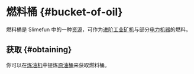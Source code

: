 # 燃料桶 {#bucket-of-oil}

燃料桶是 Slimefun 中的一种[资源](/Resources)，可作为[进阶工业矿机](/Industrial-Miners)与部分[电力机器](/Electric-Machines)的燃料。

## 获取 {#obtaining}

你可以在[炼油机](/Refinery)中提炼[原油桶](/Bucket-of-Oil)来获取燃料桶。
